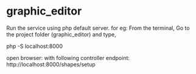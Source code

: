 # graphic_editor
Run the service using php default server.
for eg:
From the terminal, Go to the project folder (graphic_editor)
and type, 

php -S localhost:8000

open browser: with following controller endpoint:
http://localhost:8000/shapes/setup
